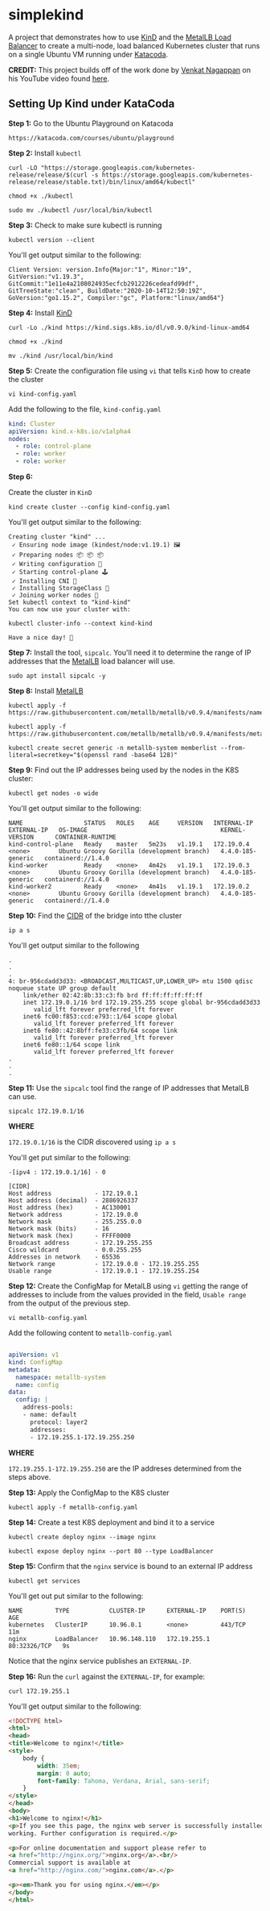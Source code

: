 # simplekind
A project that demonstrates how to use [KinD](https://kind.sigs.k8s.io/) and the [MetalLB Load Balancer](https://metallb.universe.tf/) to create a multi-node, load balanced Kubernetes cluster that runs on a single Ubuntu VM running under [Katacoda](https://katacoda.com/courses/ubuntu/playground).

**CREDIT:** This project builds off of the work done by 
[Venkat Nagappan](https://twitter.com/VenkatNagappan) on his YouTube video found [here](https://youtu.be/zNbqxPRTjFg).

## Setting Up Kind under KataCoda

**Step 1:** Go to the Ubuntu Playground on Katacoda

`https://katacoda.com/courses/ubuntu/playground`

**Step 2:** Install `kubectl`

```
curl -LO "https://storage.googleapis.com/kubernetes-release/release/$(curl -s https://storage.googleapis.com/kubernetes-release/release/stable.txt)/bin/linux/amd64/kubectl"

chmod +x ./kubectl

sudo mv ./kubectl /usr/local/bin/kubectl

```

**Step 3:** Check to make sure kubectl is running

`kubectl version --client`

You'll get output similar to the following:

```
Client Version: version.Info{Major:"1", Minor:"19", GitVersion:"v1.19.3", GitCommit:"1e11e4a2108024935ecfcb2912226cedeafd99df", GitTreeState:"clean", BuildDate:"2020-10-14T12:50:19Z", GoVersion:"go1.15.2", Compiler:"gc", Platform:"linux/amd64"}
```

**Step 4:** Install [KinD](https://kind.sigs.k8s.io/)

```
curl -Lo ./kind https://kind.sigs.k8s.io/dl/v0.9.0/kind-linux-amd64

chmod +x ./kind

mv ./kind /usr/local/bin/kind

```

**Step 5:** Create the configuration file using `vi` that tells `KinD` how to create the cluster

`vi kind-config.yaml`

Add the following to the file, `kind-config.yaml`

```yaml
kind: Cluster
apiVersion: kind.x-k8s.io/v1alpha4
nodes:
  - role: control-plane
  - role: worker
  - role: worker

```

**Step 6:** 

Create the cluster in `KinD`

`kind create cluster --config kind-config.yaml`

You'll get output similar to the following:

```
Creating cluster "kind" ...
 ✓ Ensuring node image (kindest/node:v1.19.1) 🖼
 ✓ Preparing nodes 📦 📦 📦
 ✓ Writing configuration 📜
 ✓ Starting control-plane 🕹️
 ✓ Installing CNI 🔌
 ✓ Installing StorageClass 💾
 ✓ Joining worker nodes 🚜
Set kubectl context to "kind-kind"
You can now use your cluster with:

kubectl cluster-info --context kind-kind

Have a nice day! 👋

```

**Step 7:** Install the tool, `sipcalc`. You'll need it to determine the range of IP addresses that the [MetalLB](https://metallb.universe.tf/) load balancer will use.

`sudo apt install sipcalc -y`

**Step 8:** Install [MetalLB](https://metallb.universe.tf/)

```
kubectl apply -f https://raw.githubusercontent.com/metallb/metallb/v0.9.4/manifests/namespace.yaml

kubectl apply -f https://raw.githubusercontent.com/metallb/metallb/v0.9.4/manifests/metallb.yaml

kubectl create secret generic -n metallb-system memberlist --from-literal=secretkey="$(openssl rand -base64 128)"

```

**Step 9:** Find out the IP addresses being used by the nodes in the K8S cluster:

`kubectl get nodes -o wide`

You'll get output similar to the following:

```
NAME                 STATUS   ROLES    AGE     VERSION   INTERNAL-IP   EXTERNAL-IP   OS-IMAGE                                     KERNEL-VERSION      CONTAINER-RUNTIME
kind-control-plane   Ready    master   5m23s   v1.19.1   172.19.0.4    <none>        Ubuntu Groovy Gorilla (development branch)   4.4.0-185-generic   containerd://1.4.0
kind-worker          Ready    <none>   4m42s   v1.19.1   172.19.0.3    <none>        Ubuntu Groovy Gorilla (development branch)   4.4.0-185-generic   containerd://1.4.0
kind-worker2         Ready    <none>   4m41s   v1.19.1   172.19.0.2    <none>        Ubuntu Groovy Gorilla (development branch)   4.4.0-185-generic   containerd://1.4.0

```

**Step 10:** Find the [CIDR](https://en.wikipedia.org/wiki/Classless_Inter-Domain_Routing) of the bridge into tthe cluster

`ip a s`

You'll get output similar to the following

```
.
.
.
4: br-956cdadd3d33: <BROADCAST,MULTICAST,UP,LOWER_UP> mtu 1500 qdisc noqueue state UP group default
    link/ether 02:42:8b:33:c3:fb brd ff:ff:ff:ff:ff:ff
    inet 172.19.0.1/16 brd 172.19.255.255 scope global br-956cdadd3d33
       valid_lft forever preferred_lft forever
    inet6 fc00:f853:ccd:e793::1/64 scope global
       valid_lft forever preferred_lft forever
    inet6 fe80::42:8bff:fe33:c3fb/64 scope link
       valid_lft forever preferred_lft forever
    inet6 fe80::1/64 scope link
       valid_lft forever preferred_lft forever
.
.
.
```

**Step 11:** Use the `sipcalc` tool find the range of IP addresses that MetalLB can use.

`sipcalc 172.19.0.1/16`


**WHERE**

`172.19.0.1/16` is the CIDR discovered using `ip a s`

You'll get put similar to the following:

```
-[ipv4 : 172.19.0.1/16] - 0

[CIDR]
Host address            - 172.19.0.1
Host address (decimal)  - 2886926337
Host address (hex)      - AC130001
Network address         - 172.19.0.0
Network mask            - 255.255.0.0
Network mask (bits)     - 16
Network mask (hex)      - FFFF0000
Broadcast address       - 172.19.255.255
Cisco wildcard          - 0.0.255.255
Addresses in network    - 65536
Network range           - 172.19.0.0 - 172.19.255.255
Usable range            - 172.19.0.1 - 172.19.255.254

```

**Step 12:** Create the ConfigMap for MetalLB using `vi` getting the range of addresses to include from the values provided in the field, `Usable range` from the output of the previous step.

`vi metallb-config.yaml`

Add the following content to `metallb-config.yaml`

```yaml

apiVersion: v1
kind: ConfigMap
metadata:
  namespace: metallb-system
  name: config
data:
  config: |
    address-pools:
    - name: default
      protocol: layer2
      addresses:
      - 172.19.255.1-172.19.255.250

```

**WHERE**

`172.19.255.1-172.19.255.250` are the IP addreses determined from the steps above.

**Step 13:** Apply the ConfigMap to the K8S cluster

`kubectl apply -f metallb-config.yaml`

**Step 14:** Create a test K8S deployment and bind it to a service

```
kubectl create deploy nginx --image nginx

kubectl expose deploy nginx --port 80 --type LoadBalancer

```

**Step 15:** Confirm that the `nginx` service is bound to an external IP address

`kubectl get services`

You'll get out put similar to the following:

```
NAME         TYPE           CLUSTER-IP      EXTERNAL-IP    PORT(S)        AGE
kubernetes   ClusterIP      10.96.0.1       <none>         443/TCP        11m
nginx        LoadBalancer   10.96.148.110   172.19.255.1   80:32326/TCP   9s
```

Notice that the nginx service publishes an `EXTERNAL-IP`.

**Step 16:** Run the `curl` against the `EXTERNAL-IP`, for example:

`curl 172.19.255.1`

You'll get output similar to the following:

```html
<!DOCTYPE html>
<html>
<head>
<title>Welcome to nginx!</title>
<style>
    body {
        width: 35em;
        margin: 0 auto;
        font-family: Tahoma, Verdana, Arial, sans-serif;
    }
</style>
</head>
<body>
<h1>Welcome to nginx!</h1>
<p>If you see this page, the nginx web server is successfully installed and
working. Further configuration is required.</p>

<p>For online documentation and support please refer to
<a href="http://nginx.org/">nginx.org</a>.<br/>
Commercial support is available at
<a href="http://nginx.com/">nginx.com</a>.</p>

<p><em>Thank you for using nginx.</em></p>
</body>
</html>
```
